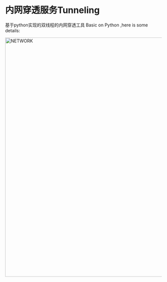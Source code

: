 # 内网穿透服务Tunneling
基于python实现的双线程的内网穿透工具
Basic on Python ,here is some details:

<img width="768" alt="NETWORK" src="https://github.com/EASTSTARYpMW/-/assets/109898202/94efeb80-2241-48bd-a6ad-15b7e7d8a5ff">
